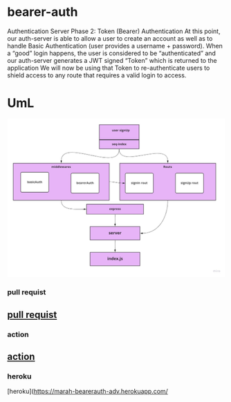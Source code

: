 # bearer-auth
Authentication Server Phase 2: Token (Bearer) Authentication  At this point, our auth-server is able to allow a user to create an account as well as to handle Basic Authentication (user provides a username + password). When a “good” login happens, the user is considered to be “authenticated” and our auth-server generates a JWT signed “Token” which is returned to the application  We will now be using that Token to re-authenticate users to shield access to any route that requires a valid login to access.




# UmL
![alt text](bearerAout.jpg)

### pull requist
[pull requist](https://github.com/MarahAlrefaai/bearer-auth/pull/3)
---
### action 
[action](https://github.com/MarahAlrefaai/bearer-auth/actions)
---
### heroku 
[heroku](https://marah-bearerauth-adv.herokuapp.com/